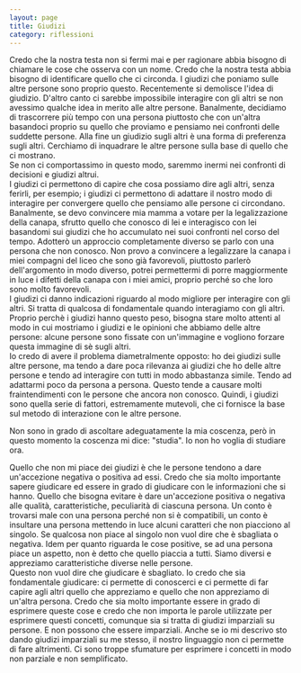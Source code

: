 ```yaml
--- 
layout: page
title: Giudizi
category: riflessioni
---
```


Credo che la nostra testa non si fermi mai e per ragionare abbia bisogno di
chiamare le cose che osserva con un nome. Credo che la nostra testa abbia
bisogno di identificare quello che ci circonda. I giudizi che poniamo sulle
altre persone sono proprio questo. Recentemente si demolisce l'idea di giudizio.
D'altro canto ci sarebbe impossibile interagire con gli altri se non avessimo
qualche idea in merito alle altre persone. Banalmente, decidiamo di trascorrere
più tempo con una persona piuttosto che con un'altra basandoci proprio su quello
che proviamo e pensiamo nei confronti delle suddette persone. Alla fine un
giudizio sugli altri è una forma di preferenza sugli altri. Cerchiamo di
inquadrare le altre persone sulla base di quello che ci mostrano.  
Se non ci comportassimo in questo modo, saremmo inermi nei confronti di 
decisioni e giudizi altrui.  
I giudizi ci permettono di capire che cosa possiamo dire agli altri, senza
ferirli, per esempio; i giudizi ci permettono di adattare il nostro modo di
interagire per convergere quello che pensiamo alle persone ci circondano.
Banalmente, se devo convincere mia mamma a votare per la legalizzazione della
canapa, sfrutto quello che conosco di lei e interagisco con lei basandomi sui
giudizi che ho accumulato nei suoi confronti nel corso del tempo. Adotterò un
approccio completamente diverso se parlo con una persona che non conosco. Non
provo a convincere a legalizzare la canapa i miei compagni del liceo che sono
già favorevoli, piuttosto parlerò dell'argomento in modo diverso, potrei
permettermi di porre maggiormente in luce i difetti della canapa con i miei
amici, proprio perché so che loro sono molto favorevoli.  
I giudizi ci danno indicazioni riguardo al modo migliore per interagire con gli
altri. Si tratta di qualcosa di fondamentale quando interagiamo con gli altri.  
Proprio perchè i giudizi hanno questo peso, bisogna stare molto attenti al modo
in cui mostriamo i giudizi e le opinioni che abbiamo delle altre persone: alcune
persone sono fissate con un'immagine e vogliono forzare questa immagine di sè
sugli altri.  
Io credo di avere il problema diametralmente opposto: ho dei giudizi sulle altre 
persone, ma tendo a dare poca rilevanza ai giudizi che ho delle altre persone e 
tendo ad interagire con tutti in modo abbastanza simile. Tendo ad adattarmi poco 
da persona a persona. Questo tende a causare molti fraintendimenti con le 
persone che ancora non conosco.
Quindi, i giudizi sono quella serie di fattori, estremamente mutevoli, che ci
fornisce la base sul metodo di interazione con le altre persone.  


Non sono in grado di ascoltare adeguatamente la mia coscenza, però in questo
momento la coscenza mi dice: "studia". Io non ho voglia di studiare ora.  

Quello che non mi piace dei giudizi è che le persone tendono a dare un'accezione
negativa o positiva ad essi. Credo che sia molto importante sapere giudicare ed
essere in grado di giudicare con le informazioni che si hanno. Quello che
bisogna evitare è dare un'accezione positiva o negativa alle qualità,
caratteristiche, peculiarità di ciascuna persona. Un conto è trovarsi male con
una persona perché non si è compatibili, un conto è insultare una persona
mettendo in luce alcuni caratteri che non piacciono al singolo. Se qualcosa non
piace al singolo non vuol dire che è sbagliata o negativa. Idem per quanto
riguarda le cose positive, se ad una persona piace un aspetto, non è detto che
quello piaccia a tutti. Siamo diversi e appreziamo caratteristiche diverse nelle
persone.  
Questo non vuol dire che giudicare è sbagliato. Io credo che sia fondamentale
giudicare: ci permette di conoscerci e ci permette di far capire agli altri
quello che appreziamo e quello che non appreziamo di un'altra persona. Credo che
sia molto importante essere in grado di esprimere queste cose e credo che non
importa le parole utilizzate per esprimere questi concetti, comunque sia si
tratta di giudizi imparziali su persone. E non possono che essere imparziali.
Anche se io mi descrivo sto dando giudizi imparziali su me stesso, il nostro
linguaggio non ci permette di fare altrimenti. Ci sono troppe sfumature per
esprimere i concetti in modo non parziale e non semplificato.
